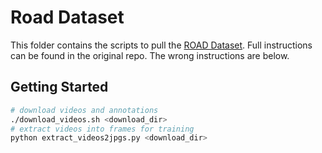 # Road Dataset

This folder contains the scripts to pull the [ROAD Dataset](https://github.com/gurkirt/road-dataset). Full instructions can be found in the original repo. The wrong instructions are below.

## Getting Started

```bash
# download videos and annotations
./download_videos.sh <download_dir>
# extract videos into frames for training
python extract_videos2jpgs.py <download_dir>
```
